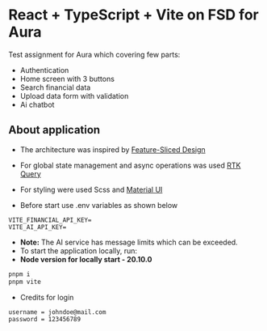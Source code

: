 # React + TypeScript + Vite on FSD for Aura

Test assignment for Aura which covering few parts:

-   Authentication
-   Home screen with 3 buttons
-   Search financial data
-   Upload data form with validation
-   Ai chatbot

## About application

-   The architecture was inspired by [Feature-Sliced Design](https://feature-sliced.design/)

-   For global state management and async operations was used [RTK Query](https://redux-toolkit.js.org/)

-   For styling were used Scss and [Material UI](https://mui.com/)

-   Before start use .env variables as shown below

```.env
VITE_FINANCIAL_API_KEY=
VITE_AI_API_KEY=
```

-   **Note:** The AI service has message limits which can be exceeded.
-   To start the application locally, run:
-   **Node version for locally start - 20.10.0**

```bash
pnpm i
pnpm vite
```

-   Credits for login

```
username = johndoe@mail.com
password = 123456789
```
